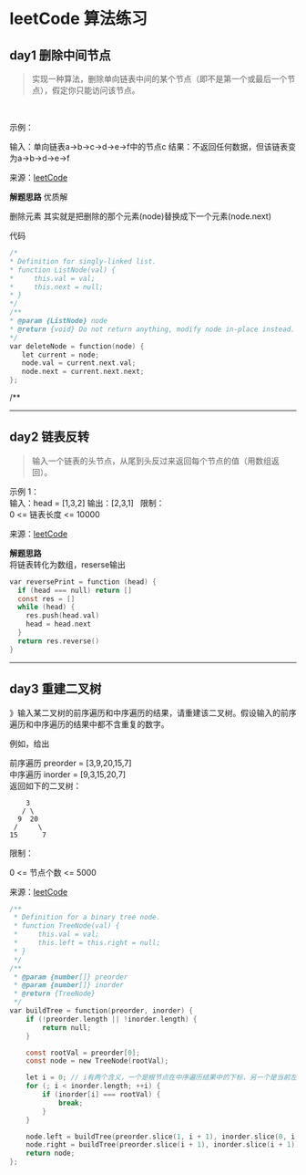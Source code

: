 # leetCode 算法练习

## day1  删除中间节点

>实现一种算法，删除单向链表中间的某个节点（即不是第一个或最后一个节点），假定你只能访问该节点。

 

示例：

输入：单向链表a->b->c->d->e->f中的节点c
结果：不返回任何数据，但该链表变为a->b->d->e->f

来源：[leetCode](https://leetcode-cn.com/problems/delete-middle-node-lcci/)


**解题思路**  优质解

删除元素 其实就是把删除的那个元素(node)替换成下一个元素(node.next)

代码
```C
/*
* Definition for singly-linked list.
* function ListNode(val) {
*     this.val = val;
*     this.next = null;
* }
*/
/**
* @param {ListNode} node
* @return {void} Do not return anything, modify node in-place instead.
*/
var deleteNode = function(node) {
   let current = node;
   node.val = current.next.val;
   node.next = current.next.next;
};
```

/**

---

## day2 链表反转

>输入一个链表的头节点，从尾到头反过来返回每个节点的值（用数组返回）。

示例 1：  
输入：head = [1,3,2]
输出：[2,3,1]
 
限制：  
0 <= 链表长度 <= 10000

来源：[leetCode](https://leetcode-cn.com/problems/cong-wei-dao-tou-da-yin-lian-biao-lcof)

**解题思路**  
将链表转化为数组，reserse输出

```C
var reversePrint = function (head) {
  if (head === null) return []
  const res = []
  while (head) {
    res.push(head.val)
    head = head.next
  }
  return res.reverse()
}

```
---

## day3 重建二叉树

》输入某二叉树的前序遍历和中序遍历的结果，请重建该二叉树。假设输入的前序遍历和中序遍历的结果中都不含重复的数字。



例如，给出

前序遍历 preorder = [3,9,20,15,7]  
中序遍历 inorder = [9,3,15,20,7]  
返回如下的二叉树：
```
    3
   / \
  9  20
 /     \
15      7
```

限制：

0 <= 节点个数 <= 5000

来源：[leetCode](https://leetcode-cn.com/problems/zhong-jian-er-cha-shu-lcof/solution/qian-xu-zhong-xu-zhong-jian-er-cha-shu-fen-zhi-si-/)

```C
/**
 * Definition for a binary tree node.
 * function TreeNode(val) {
 *     this.val = val;
 *     this.left = this.right = null;
 * }
 */
/**
 * @param {number[]} preorder
 * @param {number[]} inorder
 * @return {TreeNode}
 */
var buildTree = function(preorder, inorder) {
    if (!preorder.length || !inorder.length) {
        return null;
    }

    const rootVal = preorder[0];
    const node = new TreeNode(rootVal);

    let i = 0; // i有两个含义，一个是根节点在中序遍历结果中的下标，另一个是当前左子树的节点个数
    for (; i < inorder.length; ++i) {
        if (inorder[i] === rootVal) {
            break;
        }
    }

    node.left = buildTree(preorder.slice(1, i + 1), inorder.slice(0, i));
    node.right = buildTree(preorder.slice(i + 1), inorder.slice(i + 1));
    return node;
};

```
